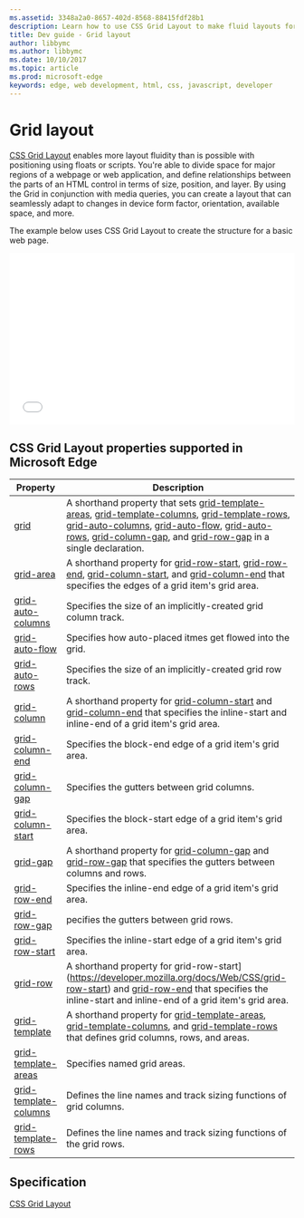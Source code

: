 ```yaml
---
ms.assetid: 3348a2a0-8657-402d-8568-88415fdf28b1
description: Learn how to use CSS Grid Layout to make fluid layouts for your website.
title: Dev guide - Grid layout
author: libbymc
ms.author: libbymc
ms.date: 10/10/2017
ms.topic: article
ms.prod: microsoft-edge
keywords: edge, web development, html, css, javascript, developer
---
```


# Grid layout

[CSS Grid Layout](http://go.microsoft.com/fwlink/p/?LinkID=235082) enables more layout fluidity than is possible with positioning using floats or scripts. You're able to divide space for major regions of a webpage or web application, and define relationships between the parts of an HTML control in terms of size, position, and layer. By using the Grid in conjunction with media queries, you can create a layout that can seamlessly adapt to changes in device form factor, orientation, available space, and more.

The example below uses CSS Grid Layout to create the structure for a basic web page.

<iframe height='303' scrolling='no' title='CSS Grid Layout' src='//codepen.io/MicrosoftEdgeDocumentation/embed/mMQqZX/?height=303&theme-id=23761&default-tab=css,result&embed-version=2' frameborder='no' allowtransparency='true' allowfullscreen='true' style='width: 100%;'>See the Pen <a href='https://codepen.io/MicrosoftEdgeDocumentation/pen/mMQqZX/'>CSS Grid Layout</a> by Microsoft Edge Docs (<a href='https://codepen.io/MicrosoftEdgeDocumentation'>@MicrosoftEdgeDocumentation</a>) on <a href='https://codepen.io'>CodePen</a>.
</iframe>


## CSS Grid Layout properties supported in Microsoft Edge

| Property                       | Description                            | 
|--------------------------------|----------------------------------------------|
| [grid](https://developer.mozilla.org/docs/Web/CSS/grid) | A shorthand property that sets [grid-template-areas](https://developer.mozilla.org/docs/Web/CSS/grid-template-areas), [grid-template-columns](https://developer.mozilla.org/docs/Web/CSS/grid-template-columns), [grid-template-rows](https://developer.mozilla.org/docs/Web/CSS/grid-template-rows), [grid-auto-columns](https://developer.mozilla.org/docs/Web/CSS/grid-auto-columns), [grid-auto-flow](https://developer.mozilla.org/docs/Web/CSS/grid-auto-flow), [grid-auto-rows](https://developer.mozilla.org/docs/Web/CSS/grid-auto-rows), [grid-column-gap](https://developer.mozilla.org/docs/Web/CSS/grid-column-gap), and [grid-row-gap](https://developer.mozilla.org/docs/Web/CSS/grid-row-gap) in a single declaration. |
| [grid-area](https://developer.mozilla.org/docs/Web/CSS/grid-area) | A shorthand property for [grid-row-start](https://developer.mozilla.org/docs/Web/CSS/grid-row-start), [grid-row-end](https://developer.mozilla.org/docs/Web/CSS/grid-row-end), [grid-column-start](https://developer.mozilla.org/docs/Web/CSS/grid-column-start), and [grid-column-end](https://developer.mozilla.org/docs/Web/CSS/grid-column-end) that specifies the edges of a grid item's grid area.
| [grid-auto-columns](https://developer.mozilla.org/docs/Web/CSS/grid-auto-columns) | Specifies the size of an implicitly-created grid column track.
| [grid-auto-flow](https://developer.mozilla.org/docs/Web/CSS/grid-auto-flow) | Specifies how auto-placed itmes get flowed into the grid. 
| [grid-auto-rows](https://developer.mozilla.org/docs/Web/CSS/grid-auto-rows) | Specifies the size of an implicitly-created grid row track.
| [grid-column](https://developer.mozilla.org/docs/Web/CSS/grid-column) | A shorthand property for [grid-column-start](https://developer.mozilla.org/docs/Web/CSS/grid-column-start) and  [grid-column-end](https://developer.mozilla.org/docs/Web/CSS/grid-column-end) that specifies the inline-start and inline-end of a grid item's grid area. 
| [grid-column-end](https://developer.mozilla.org/docs/Web/CSS/grid-column-end) | Specifies the block-end edge of a grid item's grid area.
| [grid-column-gap](https://developer.mozilla.org/docs/Web/CSS/grid-column-gap) | Specifies the gutters between grid columns.
| [grid-column-start](https://developer.mozilla.org/docs/Web/CSS/grid-column-start) | Specifies the block-start edge of a grid item's grid area.
| [grid-gap](https://developer.mozilla.org/docs/Web/CSS/grid-gap) | A shorthand property for [grid-column-gap](https://developer.mozilla.org/docs/Web/CSS/grid-column-gap) and [grid-row-gap](https://developer.mozilla.org/docs/Web/CSS/grid-row-gap) that specifies the gutters between columns and rows.
| [grid-row-end](https://developer.mozilla.org/docs/Web/CSS/grid-row-end) | Specifies the inline-end edge of a grid item's grid area.
| [grid-row-gap](https://developer.mozilla.org/docs/Web/CSS/grid-row-gap) | pecifies the gutters between grid rows.
| [grid-row-start](https://developer.mozilla.org/docs/Web/CSS/grid-row-start) | Specifies the inline-start edge of a grid item's grid area.
| [grid-row](https://developer.mozilla.org/docs/Web/CSS/grid-row) | A shorthand property for grid-row-start](https://developer.mozilla.org/docs/Web/CSS/grid-row-start) and [grid-row-end](https://developer.mozilla.org/docs/Web/CSS/grid-row-end) that specifies the inline-start and inline-end of a grid item's grid area.
| [grid-template](https://developer.mozilla.org/docs/Web/CSS/grid-template) | A shorthand property for [grid-template-areas](https://developer.mozilla.org/docs/Web/CSS/grid-template-areas), [grid-template-columns](https://developer.mozilla.org/docs/Web/CSS/grid-template-columns), and [grid-template-rows](https://developer.mozilla.org/docs/Web/CSS/grid-template-rows) that defines grid columns, rows, and areas. 
| [grid-template-areas](https://developer.mozilla.org/docs/Web/CSS/grid-template-areas) | Specifies named grid areas.
| [grid-template-columns](https://developer.mozilla.org/docs/Web/CSS/grid-template-columns) | Defines the line names and track sizing functions of grid columns.  
| [grid-template-rows](https://developer.mozilla.org/docs/Web/CSS/grid-template-rows) | Defines the line names and track sizing functions of the grid rows.



## Specification
[CSS Grid Layout](http://go.microsoft.com/fwlink/p/?LinkID=235082)
